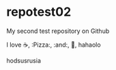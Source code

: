 # repotest02
My second test repository on Github

I love :coffee:, :Pizza:, :and:, :dancer:,
hahaolo

hodsusrusia

